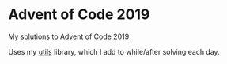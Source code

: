 # Advent of Code 2019
My solutions to Advent of Code 2019

Uses my [utils](/utils) library, which I add to while/after solving each day.
